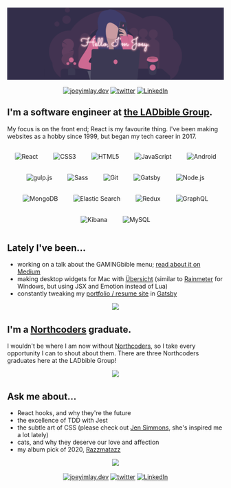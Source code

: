 ![Hello, I'm Joey.](https://github.com/dentednerd/dentednerd/blob/master/githubHeader.png)

<p align="center">
  <a href="https://joeyimlay.dev"><img src="https://img.icons8.com/bubbles/96/000000/domain.png" alt="joeyimlay.dev"/></a>
  <a href="https://twitter.com/dentednerd"><img src="https://img.icons8.com/bubbles/96/000000/twitter-circled.png" alt="twitter"/></a>
  <a href="https://www.linkedin.com/in/joanne-imlay-4a7a7056/"><img src="https://img.icons8.com/bubbles/96/000000/linkedin.png" alt="LinkedIn"/></a>
</p>

## I'm a software engineer at [the LADbible Group](https://ladbiblegroup.com).

My focus is on the front end; React is my favourite thing. I've been making websites as a hobby since 1999, but began my tech career in 2017.

<p align="center">
<img style="margin: 16px" src="https://profilinator.rishav.dev/skills-assets/react-original-wordmark.svg" alt="React" height="50" />
<img style="margin: 16px" src="https://profilinator.rishav.dev/skills-assets/css3-original-wordmark.svg" alt="CSS3" height="50" />
<img style="margin: 16px" src="https://profilinator.rishav.dev/skills-assets/html5-original-wordmark.svg" alt="HTML5" height="50" />
<img style="margin: 16px" src="https://profilinator.rishav.dev/skills-assets/javascript-original.svg" alt="JavaScript" height="50" />
<img style="margin: 16px" src="https://profilinator.rishav.dev/skills-assets/android-original-wordmark.svg" alt="Android" height="50" />
<img style="margin: 16px" src="https://profilinator.rishav.dev/skills-assets/gulp-plain.svg" alt="gulp.js" height="50" />
<img style="margin: 16px" src="https://profilinator.rishav.dev/skills-assets/sass-original.svg" alt="Sass" height="50" />
<img style="margin: 16px" src="https://profilinator.rishav.dev/skills-assets/git-scm-icon.svg" alt="Git" height="50" />
<img style="margin: 16px" src="https://profilinator.rishav.dev/skills-assets/gatsby.png" alt="Gatsby" height="50" />
<img style="margin: 16px" src="https://profilinator.rishav.dev/skills-assets/nodejs-original-wordmark.svg" alt="Node.js" height="50" />
<img style="margin: 16px" src="https://profilinator.rishav.dev/skills-assets/mongodb-original-wordmark.svg" alt="MongoDB" height="50" />
<img style="margin: 16px" src="https://profilinator.rishav.dev/skills-assets/elasticsearch.png" alt="Elastic Search" height="50" />
<img style="margin: 16px" src="https://profilinator.rishav.dev/skills-assets/redux-original.svg" alt="Redux" height="50" />
<img style="margin: 16px" src="https://profilinator.rishav.dev/skills-assets/graphql.png" alt="GraphQL" height="50" />
<img style="margin: 16px" src="https://profilinator.rishav.dev/skills-assets/kibana.png" alt="Kibana" height="50" />
<img style="margin: 16px" src="https://profilinator.rishav.dev/skills-assets/mysql-original-wordmark.svg" alt="MySQL" height="50" />
</p>

## Lately I've been...

- working on a talk about the GAMINGbible menu; [read about it on Medium](https://medium.com/ladbiblegroup/lets-go-gamers-how-we-made-the-gamingbible-menu-d33115c86e28)
- making desktop widgets for Mac with [Übersicht](https://tracesof.net/uebersicht/) (similar to [Rainmeter](https://www.rainmeter.net/) for Windows, but using JSX and Emotion instead of Lua)
- constantly tweaking my [portfolio / resume site](https://joeyimlay.dev) in [Gatsby](https://gatsbyjs.org)

<p align="center">
  <img src="https://media.giphy.com/media/rY93u9tQbybks/giphy.gif" />
</p>

## I'm a [Northcoders](https://northcoders.com/) graduate.

I wouldn't be where I am now without [Northcoders](https://northcoders.com/), so I take every opportunity I can to shout about them. There are three Northcoders graduates here at the LADbible Group!

<p align="center">
  <img src="https://media.giphy.com/media/l2JhAfyOeGGhmxC2Q/giphy.gif" />
</p>

## Ask me about...

- React hooks, and why they're the future
- the excellence of TDD with Jest
- the subtle art of CSS (please check out [Jen Simmons](https://jensimmons.com/), she's inspired me a lot lately)
- cats, and why they deserve our love and affection
- my album pick of 2020, [Razzmatazz](https://open.spotify.com/album/7q8hYYZgsIQCXibLzwiPll?si=th5FF_4YRhud354kjnV7SA)

<p align="center">
  <img src="https://media.giphy.com/media/SvL95Rx00xZm7XrG2t/giphy.gif" />
</p>

<p align="center">
  <a href="https://joeyimlay.dev"><img src="https://img.icons8.com/bubbles/96/000000/domain.png" alt="joeyimlay.dev"/></a>
  <a href="https://twitter.com/dentednerd"><img src="https://img.icons8.com/bubbles/96/000000/twitter-circled.png" alt="twitter"/></a>
  <a href="https://www.linkedin.com/in/joanne-imlay-4a7a7056/"><img src="https://img.icons8.com/bubbles/96/000000/linkedin.png" alt="LinkedIn"/></a>
</p>
